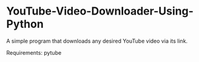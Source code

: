 # YouTube-Video-Downloader-Using-Python
A simple program that downloads any desired YouTube video via its link.

Requirements:
pytube
